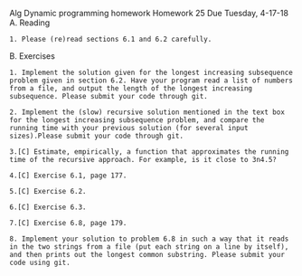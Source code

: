 Alg Dynamic programming homework
Homework 25   Due Tuesday, 4-17-18
A. Reading

    1. Please (re)read sections 6.1 and 6.2 carefully.

B. Exercises

    1. Implement the solution given for the longest increasing subsequence problem given in section 6.2. Have your program read a list of numbers from a file, and output the length of the longest increasing subsequence. Please submit your code through git.

    2. Implement the (slow) recursive solution mentioned in the text box for the longest increasing subsequence problem, and compare the running time with your previous solution (for several input sizes).Please submit your code through git.

    3.[C] Estimate, empirically, a function that approximates the running time of the recursive approach. For example, is it close to 3n4.5?

    4.[C] Exercise 6.1, page 177.

    5.[C] Exercise 6.2.

    6.[C] Exercise 6.3.

    7.[C] Exercise 6.8, page 179.

    8. Implement your solution to problem 6.8 in such a way that it reads in the two strings from a file (put each string on a line by itself), and then prints out the longest common substring. Please submit your code using git.